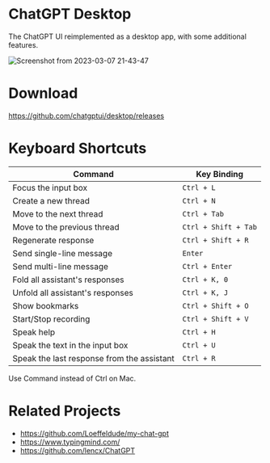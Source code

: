 # ChatGPT Desktop
The ChatGPT UI reimplemented as a desktop app, with some additional features.

![Screenshot from 2023-03-07 21-43-47](https://user-images.githubusercontent.com/127208659/223425508-baaa9da1-c058-4352-9533-fb985248fc25.png)

# Download
https://github.com/chatgptui/desktop/releases

# Keyboard Shortcuts
| Command | Key Binding |
|--|--|
| Focus the input box | `Ctrl + L` |
| Create a new thread | `Ctrl + N` |
| Move to the next thread | `Ctrl + Tab` |
| Move to the previous thread | `Ctrl + Shift + Tab` |
| Regenerate response | `Ctrl + Shift + R` |
| Send single-line message | `Enter` |
| Send multi-line message | `Ctrl + Enter` |
| Fold all assistant's responses | `Ctrl + K, 0` |
| Unfold all assistant's responses | `Ctrl + K, J` |
| Show bookmarks | `Ctrl + Shift + O` |
| Start/Stop recording | `Ctrl + Shift + V` |
| Speak help | `Ctrl + H` |
| Speak the text in the input box | `Ctrl + U` |
| Speak the last response from the assistant | `Ctrl + R` |

Use Command instead of Ctrl on Mac.

# Related Projects
- https://github.com/Loeffeldude/my-chat-gpt
- https://www.typingmind.com/
- https://github.com/lencx/ChatGPT

